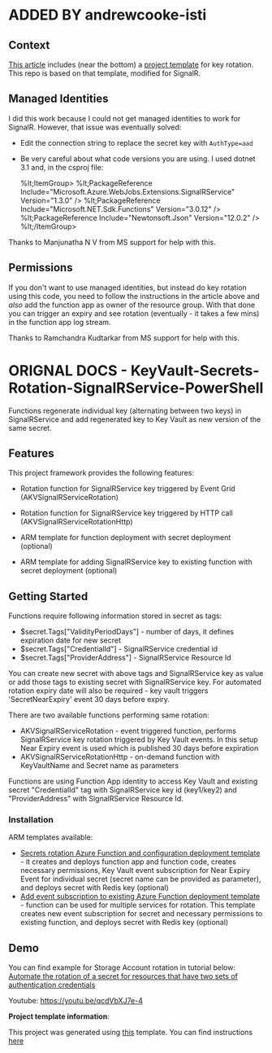 # ADDED BY andrewcooke-isti

## Context

[This
article](https://docs.microsoft.com/en-gb/azure/key-vault/secrets/tutorial-rotation-dual?tabs=azure-cli)
includes (near the bottom) a [project
template](https://serverlesslibrary.net/sample/bc72c6c3-bd8f-4b08-89fb-c5720c1f997f)
for key rotation.  This repo is based on that template, modified for SignalR.

## Managed Identities

I did this work because I could not get managed identities to work for
SignalR.  However, that issue was eventually solved:

  * Edit the connection string to replace the secret key with `AuthType=aad`

  * Be very careful about what code versions you are using.  I used dotnet 3.1
    and, in the csproj file:

      %lt;ItemGroup&gt;
	%lt;PackageReference Include="Microsoft.Azure.WebJobs.Extensions.SignalRService" Version="1.3.0" /&gt;
	%lt;PackageReference Include="Microsoft.NET.Sdk.Functions" Version="3.0.12" /&gt;
	%lt;PackageReference Include="Newtonsoft.Json" Version="12.0.2" /&gt;
      %lt;/ItemGroup&gt;

Thanks to Manjunatha N V from MS support for help with this.

## Permissions

If you don't want to use managed identities, but instead do key rotation using
this code, you need to follow the instructions in the article above and *also*
add the function app as owner of the resource group.  With that done you can
trigger an expiry and see rotation (eventually - it takes a few mins) in the
function app log stream.

Thanks to Ramchandra Kudtarkar from MS support for help with this.

# ORIGNAL DOCS - KeyVault-Secrets-Rotation-SignalRService-PowerShell

Functions regenerate individual key (alternating between two keys) in SignalRService and add regenerated key to Key Vault as new version of the same secret.

## Features

This project framework provides the following features:

* Rotation function for SignalRService key triggered by Event Grid (AKVSignalRServiceRotation)

* Rotation function for SignalRService key triggered by HTTP call (AKVSignalRServiceRotationHttp)

* ARM template for function deployment with secret deployment (optional)

* ARM template for adding SignalRService key to existing function with secret deployment (optional)

## Getting Started

Functions require following information stored in secret as tags:

* $secret.Tags["ValidityPeriodDays"] - number of days, it defines expiration date for new secret
* $secret.Tags["CredentialId"] - SignalRService credential id
* $secret.Tags["ProviderAddress"] - SignalRService Resource Id

You can create new secret with above tags and SignalRService key as value or add those tags to existing secret with SignalRService key. For automated rotation expiry date will also be required - key vault triggers 'SecretNearExpiry' event 30 days before expiry.

There are two available functions performing same rotation:

* AKVSignalRServiceRotation - event triggered function, performs SignalRService key rotation triggered by Key Vault events. In this setup Near Expiry event is used which is published 30 days before expiration
* AKVSignalRServiceRotationHttp - on-demand function with KeyVaultName and Secret name as parameters

Functions are using Function App identity to access Key Vault and existing secret "CredentialId" tag with SignalRService key id (key1/key2) and "ProviderAddress" with SignalRService Resource Id.

### Installation

ARM templates available:

* [Secrets rotation Azure Function and configuration deployment template](https://github.com/andrewcooke-isti/KeyVault-Secrets-Rotation-SignalRService-PowerShell/blob/main/ARM-Templates/Readme.md) - it creates and deploys function app and function code, creates necessary permissions, Key Vault event subscription for Near Expiry Event for individual secret (secret name can be provided as parameter), and deploys secret with Redis key (optional)
* [Add event subscription to existing Azure Function deployment template](https://github.com/andrewcooke-isti/KeyVault-Secrets-Rotation-SignalRService-PowerShell/blob/main/ARM-Templates/Readme.md) - function can be used for multiple services for rotation. This template creates new event subscription for secret and necessary permissions to existing function, and deploys secret with Redis key (optional)

## Demo

You can find example for Storage Account rotation in tutorial below:
[Automate the rotation of a secret for resources that have two sets of authentication credentials](https://docs.microsoft.com/azure/key-vault/secrets/tutorial-rotation-dual)

Youtube:
https://youtu.be/qcdVbXJ7e-4

**Project template information**:

This project was generated using [this](https://github.com/Azure/KeyVault-Secrets-Rotation-Template-PowerShell) template. You can find instructions [here](https://github.com/Azure/KeyVault-Secrets-Rotation-Template-PowerShell/blob/main/Project-Template-Instructions.md)
